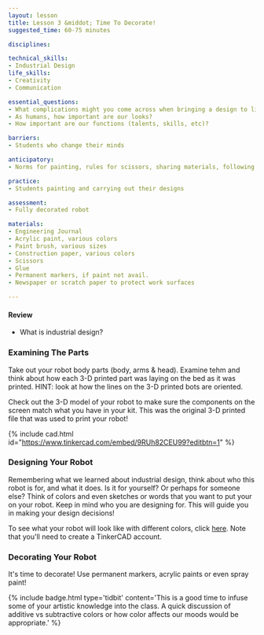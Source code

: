 ```yaml
---
layout: lesson
title: Lesson 3 &middot; Time To Decorate!
suggested_time: 60-75 minutes

disciplines:

technical_skills:
- Industrial Design
life_skills:
- Creativity
- Communication

essential_questions:
- What complications might you come across when bringing a design to life?
- As humans, how important are our looks?  
- How important are our functions (talents, skills, etc)?  

barriers: 
- Students who change their minds  

anticipatory:
- Norms for painting, rules for scissors, sharing materials, following a design or changing designs as necessary

practice:
- Students painting and carrying out their designs

assessment:
- Fully decorated robot

materials:
- Engineering Journal
- Acrylic paint, various colors
- Paint brush, various sizes
- Construction paper, various colors
- Scissors
- Glue
- Permanent markers, if paint not avail.
- Newspaper or scratch paper to protect work surfaces

---
```

#### Review
* What is industrial design?

### Examining The Parts
Take out your robot body parts (body, arms & head).  Examine tehm and think about how each 3-D printed part was laying on the bed as it was printed.  HINT: look at how the lines on the 3-D printed bots are oriented.

Check out the 3-D model of your robot to make sure the components on the screen match what you have in your kit.  This was the original 3-D printed file that was used to print your robot!  

{% include cad.html id="https://www.tinkercad.com/embed/9RUh82CEU99?editbtn=1" %}

### Designing Your Robot
Remembering what we learned about industrial design, think about who this robot is for, and what it does.  Is it for yourself?  Or perhaps for someone else?  Think of colors and even sketches or words that you want to put your on your robot.  Keep in mind who you are designing for.  This will guide you in making your design decisions!

To see what your robot will look like with different colors, click <a href="https://www.tinkercad.com/things/9RUh82CEU99" target="_blank">here</a>. Note that you'll need to create a TinkerCAD account.

### Decorating Your Robot
It's time to decorate!  Use permanent markers, acrylic paints or even spray paint!

{% include badge.html type='tidbit' content='This is a good time to infuse some of your artistic knowledge into the class. A quick discussion of additive vs subtractive colors or how color affects our moods would be appropriate.' %}
